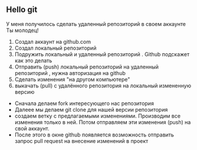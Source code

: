 ## Hello git
У меня получилось сделать удаленный репозиторий в своем аккаунте
Ты молодец!
1. Создал аккаунт на github.com 
2. Создал локальный репозиторий
3. Подружить локальный и удаленный репозиторий . Github подскажет как это делать
4. Отправить (push) локальный репозиторий на удаленный репозиторий , нужна авторизация на github 
5. Сделать изменения "на другом компьютере"
6. выкачать (pull) с удалённого репозитория на локальный измененную версию
* Сначала делаем fork интересующего нас репозитория
* Далеее мы делаем git clone для нашей версии репозитория
* создаем ветку с предлагаемыми изменениями. Производим все изменения только в ней. Потом отправляем эти изменения (push) на свой аккаунт.
* После этого в окне github появляется возможность отправить запрос pull request на внесение изменений в проект


